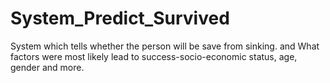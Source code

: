 # System_Predict_Survived
System which tells whether the person will be save from sinking. and What factors were most likely lead to success-socio-economic status, age, gender and more.
